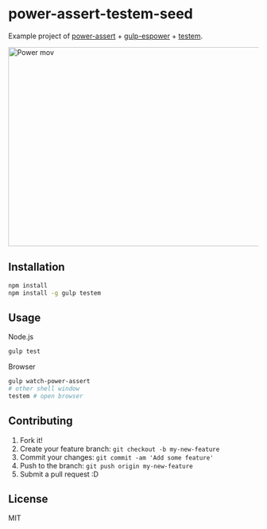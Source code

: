 # power-assert-testem-seed

Example project of [power-assert](https://github.com/twada/power-assert "power-assert") + [gulp-espower](https://github.com/twada/gulp-espower "gulp-espower") + [testem](https://github.com/airportyh/testem " testem").

<img src="http://efcl.info/wp-content/uploads/2014/04/power-.mov.gif" alt="Power mov" title="power-.mov.gif" border="0" width="600" height="400" />

## Installation

``` sh
npm install
npm install -g gulp testem
```

## Usage

Node.js

``` sh
gulp test
```

Browser

``` sh
gulp watch-power-assert
# other shell window
testem # open browser
```

## Contributing

1. Fork it!
2. Create your feature branch: `git checkout -b my-new-feature`
3. Commit your changes: `git commit -am 'Add some feature'`
4. Push to the branch: `git push origin my-new-feature`
5. Submit a pull request :D

## License

MIT